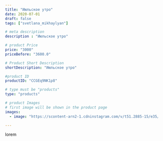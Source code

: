 ```yaml
---
title: "Июльское утро"
date: 2020-07-01
draft: false
tags: ["svetlana_mikhaylyan"]

# meta description
description : "Июльское утро"

# product Price
price: "3000"
priceBefore: "3600.0"

# Product Short Description
shortDescription: "Июльское утро"

#product ID
productID: "CCGEq9NK1p8"

# type must be "products"
type: "products"

# product Images
# first image will be shown in the product page
images:
  - image: "https://scontent-arn2-1.cdninstagram.com/v/t51.2885-15/e35/106700798_625845078025329_3320375906944455863_n.jpg?se=7&tp=1&_nc_ht=scontent-arn2-1.cdninstagram.com&_nc_cat=109&_nc_ohc=0gvLqm0q3DYAX8UbRXa&ccb=7-4&oh=3735f2ea5ca6a8d3f40d54b16404648f&oe=6084BC13&_nc_sid=86f79a&ig_cache_key=MjM0MzU4MTIwMDIxNjE4NTQ2OA%3D%3D.2-ccb7-4"

---
```

lorem
